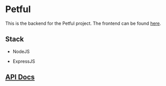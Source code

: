 # Petful

This is the backend for the Petful project. The frontend can be found [here](https://github.com/s-poveda/petful-client).

## Stack

* NodeJS


* ExpressJS

## [API Docs](https://app.swaggerhub.com/apis/s-poveda/Petful/0.1)
